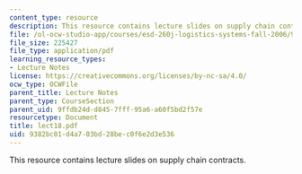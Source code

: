 ```yaml
---
content_type: resource
description: This resource contains lecture slides on supply chain contracts.
file: /ol-ocw-studio-app/courses/esd-260j-logistics-systems-fall-2006/9382bc01d4a703bd28bec0f6e2d3e536_lect18.pdf
file_size: 225427
file_type: application/pdf
learning_resource_types:
- Lecture Notes
license: https://creativecommons.org/licenses/by-nc-sa/4.0/
ocw_type: OCWFile
parent_title: Lecture Notes
parent_type: CourseSection
parent_uid: 9ffdb24d-d845-7fff-95a6-a60f5bd2f57e
resourcetype: Document
title: lect18.pdf
uid: 9382bc01-d4a7-03bd-28be-c0f6e2d3e536
---
```

This resource contains lecture slides on supply chain contracts.